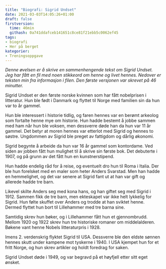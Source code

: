 ```yaml
---
title: "Biografi: Sigrid Undset"
date: 2021-03-03T14:05:26+01:00
draft: false
firstversion:
  time: 46min
  githash: 0a741ddafceb141651c8ce81f21ebb5c0062ef45
tags:
- biografi
- Her på berget
kategorier:
- Treningsoppgave
---
```


*Denne øvelsen er å skrive en sammenhengende tekst om Sigrid Undset. Jeg har fått en fil med noen stikkeord om henne og livet hennes. Nedover er teksten min fra informasjon i filen. Den første versjonen var skrevet på 46 minutter.*

Sigrid Undset er den første norske kvinnen som har fått nobelprisen i litteratur. Hun ble født i Danmark og flyttet til Norge med familien sin da hun var to år gammel.

Hun ble interessert i historie tidlig, og faren hennes var en berømt arkeolog som fortalte henne mye om historie. Hun hadde bestemt å jobbe sammen med ham når hun ble voksen, men dessverre døde han da hun var 11 år gammel. Det betyr at moren hennes var etterlot med Sigrid og hennes to søstre. Ungdommen av Sigrid ble preget av fattigdom og dårlig økonomi.

<!--more-->

Sigrid begynte å arbeide da hun var 16 år gammel som kontordame. Ved siden av jobben fått hun mulighet til å skrive sin første bok. Det debuterte i 1907, og på grunn av det fått hun en kunstnerstipend.

Hun hadde endelig råd for å reise, og eventuelt dro hun til Roma i Italia. Der ble hun forelsket med en maler som heter Anders Svarstad. Men han hadde en hemmelighet, og det var senere at Sigrid fant ut at han var gift og allerede hadde tre barn.

Likevel skilte Anders seg med kona hans, og han giftet seg med Sigrid i 1912. Sammen fikk de tre barn, men ekteskapet var ikke helt lykkelig for Sigrid. Hun følte skuffet over Anders og trodde at han sviktet henne. Dermed flyttet hun bort til Lillehammer med tre barna sine.

Samtidig skrev hun bøker, og i Lillehammer fått hun et gjennombrudd. Mellom 1920 og 1922 skrev hun tre historiske romaner om middelalderen. Bøkene vant henne Nobels litteraturpris i 1928.

Imens 2. verdenskrig flyktet Sigrid til USA. Dessverre ble den eldste sønnen hennes skutt under kampene mot tyskerne i 1940. I USA kjempet hun for et fritt Norge, og hun skrev artikler og holdt foredrag for saken.

Sigrid Undset døde i 1949, og var begravd på et høyfjell etter sitt eget ønsket.
